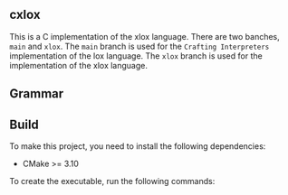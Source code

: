 ## cxlox

This is a C implementation of the xlox language. There are two banches, `main` and `xlox`. The `main` branch is used for the `Crafting Interpreters` implementation of the lox language. The `xlox` branch is used for the implementation of the xlox language.

## Grammar


## Build

To make this project, you need to install the following dependencies:

- CMake >= 3.10

To create the executable, run the following commands:

```bash

```

